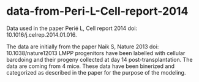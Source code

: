 # data-from-Peri-L-Cell-report-2014
Data used in the paper Perié L, Cell report 2014 doi: 10.1016/j.celrep.2014.01.016.

The data are initially from the paper Naik S, Nature 2013 doi: 10.1038/nature12013
LMPP progenitors have been labelled with cellular barcdoing and their progeny collected at day 14 post-transplantation. The data are coming from 4 mice. 
These data have been binerized and categorized as described in the paper for the purpose of the modeling. 
